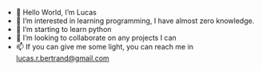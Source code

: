 - 👋 Hello World, I’m Lucas
- 👀 I’m interested in learning programming, I have almost zero knowledge.
- 🌱 I’m starting to learn python
- 💞️ I’m looking to collaborate on any projects I can
- 📫 If you can give me some light, you can reach me in lucas.r.bertrand@gmail.com

